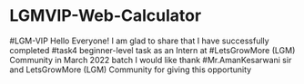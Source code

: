 # LGMVIP-Web-Calculator
#LGM-VIP Hello Everyone! I am glad to share that I have successfully completed #task4 beginner-level task as an Intern at #LetsGrowMore (LGM) Community in March 2022 batch I would like thank #Mr.AmanKesarwani sir and LetsGrowMore (LGM) Community for giving this opportunity
